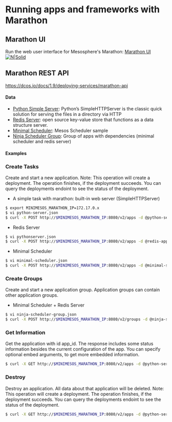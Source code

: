 # Running apps and frameworks with Marathon

## Marathon UI

Run the web user interface for Mesosphere's Marathon: [Marathon UI](https://github.com/mesosphere/marathon-ui/)
[![N|Solid](https://raw.githubusercontent.com/mesosphere/marathon-ui/master/marathon-ui.png)](https://github.com/mesosphere/marathon-ui/)

## Marathon REST API

https://dcos.io/docs/1.9/deploying-services/marathon-api

#### Data
  * [Python Simple Server](https://github.com/cirobarradov/NinjaWorkshop/blob/master/marathon/python-server.json): Python’s SimpleHTTPServer is the classic quick solution for serving the files in a directory via HTTP 
  * [Redis Server](https://github.com/cirobarradov/NinjaWorkshop/blob/master/marathon/redis-app.json): open source key-value store that functions as a data structure server.
  * [Minimal Scheduler](https://github.com/cirobarradov/NinjaWorkshop/blob/master/marathon/minimal-scheduler.json): Mesos Scheduler sample
  * [Ninja Scheduler Group](https://github.com/cirobarradov/NinjaWorkshop/blob/master/marathon/ninja-scheduler-group.json): Group of apps with dependencies (minimal scheduler and redis server)
    
#### Examples 

### Create Tasks
Create and start a new application. Note: This operation will create a deployment. The operation finishes, if the deployment succeeds. You can query the deployments endoint to see the status of the deployment.

  - A simple task with marathon: built-in web server (SimpleHTTPServer)
```sh
$ export MINIMESOS_MARATHON_IP=172.17.0.x
$ vi python-server.json
$ curl -X POST http://$MINIMESOS_MARATHON_IP:8080/v2/apps -d @python-server.json -H  "Content-type: application/json"
```
  - Redis Server
```sh
$ vi pythonserver.json
$ curl -X POST http://$MINIMESOS_MARATHON_IP:8080/v2/apps -d @redis-app.json -H  "Content-type: application/json"
```  

  - Minimal Scheduler 
```sh
$ vi minimal-scheduler.json
$ curl -X POST http://$MINIMESOS_MARATHON_IP:8080/v2/apps -d @minimal-scheduler.json -H  "Content-type: application/json"
```  
### Create Groups
Create and start a new application group. Application groups can contain other application groups.

  - Minimal Scheduler + Redis Server
```sh
$ vi ninja-scheduler-group.json
$ curl -X POST http://$MINIMESOS_MARATHON_IP:8080/v2/groups -d @ninja-scheduler-group.json -H  "Content-type: application/json"
```   

### Get Information
Get the application with id app_id. The response includes some status information besides the current configuration of the app. You can specify optional embed arguments, to get more embedded information.

```sh
$ curl -X GET http://$MINIMESOS_MARATHON_IP:8080/v2/apps -d @python-server.json -H  "Content-type: application/json"
```   
### Destroy
Destroy an application. All data about that application will be deleted. Note: This operation will create a deployment. The operation finishes, if the deployment succeeds. You can query the deployments endoint to see the status of the deployment.

```sh
$ curl -X GET http://$MINIMESOS_MARATHON_IP:8080/v2/apps -d @python-server.json -H  "Content-type: application/json"
```   
